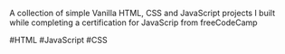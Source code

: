 A collection of simple Vanilla HTML, CSS and JavaScript projects I built while completing a certification for JavaScrip from freeCodeCamp

#HTML #JavaScript #CSS
